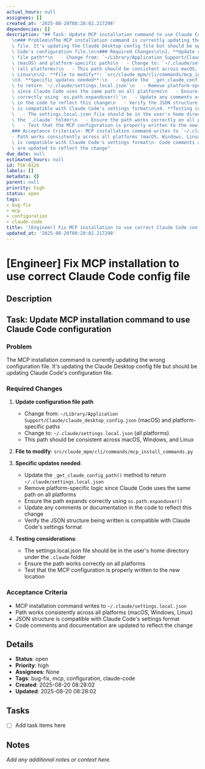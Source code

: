 ```yaml
---
actual_hours: null
assignees: []
created_at: '2025-08-20T08:28:02.217298'
dependencies: []
description: "## Task: Update MCP installation command to use Claude Code configuration\n\
  \n### Problem\nThe MCP installation command is currently updating the wrong configuration\
  \ file. It's updating the Claude Desktop config file but should be updating Claude\
  \ Code's configuration file.\n\n### Required Changes\n\n1. **Update configuration\
  \ file path**\n   - Change from: `~/Library/Application Support/Claude/claude_desktop_config.json`\
  \ (macOS) and platform-specific paths\n   - Change to: `~/.claude/settings.local.json`\
  \ (all platforms)\n   - This path should be consistent across macOS, Windows, and\
  \ Linux\n\n2. **File to modify**: `src/claude_mpm/cli/commands/mcp_install_commands.py`\n\
  \n3. **Specific updates needed**:\n   - Update the `_get_claude_config_path()` method\
  \ to return `~/.claude/settings.local.json`\n   - Remove platform-specific logic\
  \ since Claude Code uses the same path on all platforms\n   - Ensure the path expands\
  \ correctly using `os.path.expanduser()`\n   - Update any comments or documentation\
  \ in the code to reflect this change\n   - Verify the JSON structure being written\
  \ is compatible with Claude Code's settings format\n\n4. **Testing considerations**:\n\
  \   - The settings.local.json file should be in the user's home directory under\
  \ the `.claude` folder\n   - Ensure the path works correctly on all platforms\n\
  \   - Test that the MCP configuration is properly written to the new location\n\n\
  ### Acceptance Criteria\n- MCP installation command writes to `~/.claude/settings.local.json`\n\
  - Path works consistently across all platforms (macOS, Windows, Linux)\n- JSON structure\
  \ is compatible with Claude Code's settings format\n- Code comments and documentation\
  \ are updated to reflect the change"
due_date: null
estimated_hours: null
id: TSK-0126
labels: []
metadata: {}
parent: null
priority: high
status: open
tags:
- bug-fix
- mcp
- configuration
- claude-code
title: '[Engineer] Fix MCP installation to use correct Claude Code config file'
updated_at: '2025-08-20T08:28:02.217298'
---
```


# [Engineer] Fix MCP installation to use correct Claude Code config file

## Description
## Task: Update MCP installation command to use Claude Code configuration

### Problem
The MCP installation command is currently updating the wrong configuration file. It's updating the Claude Desktop config file but should be updating Claude Code's configuration file.

### Required Changes

1. **Update configuration file path**
   - Change from: `~/Library/Application Support/Claude/claude_desktop_config.json` (macOS) and platform-specific paths
   - Change to: `~/.claude/settings.local.json` (all platforms)
   - This path should be consistent across macOS, Windows, and Linux

2. **File to modify**: `src/claude_mpm/cli/commands/mcp_install_commands.py`

3. **Specific updates needed**:
   - Update the `_get_claude_config_path()` method to return `~/.claude/settings.local.json`
   - Remove platform-specific logic since Claude Code uses the same path on all platforms
   - Ensure the path expands correctly using `os.path.expanduser()`
   - Update any comments or documentation in the code to reflect this change
   - Verify the JSON structure being written is compatible with Claude Code's settings format

4. **Testing considerations**:
   - The settings.local.json file should be in the user's home directory under the `.claude` folder
   - Ensure the path works correctly on all platforms
   - Test that the MCP configuration is properly written to the new location

### Acceptance Criteria
- MCP installation command writes to `~/.claude/settings.local.json`
- Path works consistently across all platforms (macOS, Windows, Linux)
- JSON structure is compatible with Claude Code's settings format
- Code comments and documentation are updated to reflect the change

## Details
- **Status**: open
- **Priority**: high
- **Assignees**: None
- **Tags**: bug-fix, mcp, configuration, claude-code
- **Created**: 2025-08-20 08:28:02
- **Updated**: 2025-08-20 08:28:02

## Tasks
- [ ] Add task items here

## Notes
_Add any additional notes or context here._
